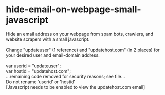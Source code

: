 # hide-email-on-webpage-small-javascript

Hide an email address on your webpage from spam bots, crawlers, and website scrapers with a small javascript.
<br><br>
Change "updateuser" (1 reference) and "updatehost.com" (in 2 places) for your desired user and email-domain address.
<br><br>
var userid = "updateuser";<br>
var hostid = "updatehost.com";<br>
...remaining code removed for security reasons; see file...<br>
Do not rename 'userid' or 'hostid'<br>
<noscript> [Javascript needs to be enabled to view the updatehost.com email] </noscript>
